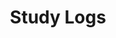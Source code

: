 ---
layout: tag-list
type: category
title: Study Logs
slug: studylogs
menu: false
submenu: true
order: 5
description: >
  Material that I am learning.
---